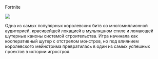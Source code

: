 <html>
  <p>Fortnite</p>
  <img src="http://poshukach.com/redir?type=sr&redir=eJzLKCkpKLbS1y8vL9fLy8wrSc1LyddLzterStR3T8xNLdb3gwrqBpdnliRn6Kbkl-fl5Cem6Bbnp5WUJxal6rvlF5XkZZak6hoaW1gYmxvpZZTk5jAwGJqZmFgYmVkYmjCc_HTyaPLbLvnDy8-ePK7LsgoA34Ur9w&src=76f97a&via_page=1"/>
  <p>Одна из самых популярных королевских битв со многомиллионной аудиторией, красивейшей локацией в мультяшном стиле и ломающей шутерные каноны системой строительства. Игра начинала как кооперативный шутер с отстрелом монстров, но под влиянием королевского мейнстрима превратилась в один из самых успешных проектов в истории игростроя.</p>
